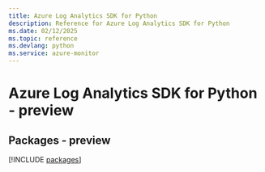 ```yaml
---
title: Azure Log Analytics SDK for Python
description: Reference for Azure Log Analytics SDK for Python
ms.date: 02/12/2025
ms.topic: reference
ms.devlang: python
ms.service: azure-monitor
---
```

# Azure Log Analytics SDK for Python - preview
## Packages - preview
[!INCLUDE [packages](log-analytics-index.md)]